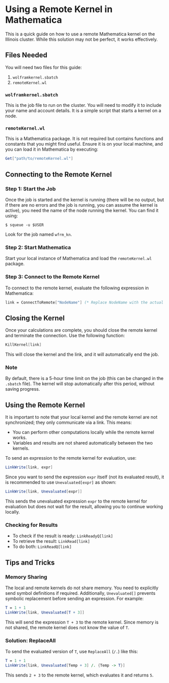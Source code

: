 # Using a Remote Kernel in Mathematica

This is a quick guide on how to use a remote Mathematica kernel on the Illinois cluster. While this solution may not be perfect, it works effectively.

## Files Needed

You will need two files for this guide:

1. `wolframkernel.sbatch`
2. `remoteKernel.wl`

### `wolframkernel.sbatch`

This is the job file to run on the cluster. You will need to modify it to include your name and account details. It is a simple script that starts a kernel on a node.

### `remoteKernel.wl`

This is a Mathematica package. It is not required but contains functions and constants that you might find useful. Ensure it is on your local machine, and you can load it in Mathematica by executing:

```mathematica
Get["path/to/remoteKernel.wl"]
```

## Connecting to the Remote Kernel

### Step 1: Start the Job

Once the job is started and the kernel is running (there will be no output, but if there are no errors and the job is running, you can assume the kernel is active), you need the name of the node running the kernel. You can find it using:

```shell
$ squeue -u $USER
```

Look for the job named `wfrm_kn`.

### Step 2: Start Mathematica

Start your local instance of Mathematica and load the `remoteKernel.wl` package.

### Step 3: Connect to the Remote Kernel

To connect to the remote kernel, evaluate the following expression in Mathematica:

```mathematica
link = ConnectToRemote["NodeName"] (* Replace NodeName with the actual name of the node running the kernel *)
```

## Closing the Kernel

Once your calculations are complete, you should close the remote kernel and terminate the connection. Use the following function:

```mathematica
KillKernel[link]
```

This will close the kernel and the link, and it will automatically end the job.

### Note

By default, there is a 5-hour time limit on the job (this can be changed in the `.sbatch` file). The kernel will stop automatically after this period, without saving progress.

## Using the Remote Kernel

It is important to note that your local kernel and the remote kernel are not synchronized; they only communicate via a link. This means:

- You can perform other computations locally while the remote kernel works.
- Variables and results are not shared automatically between the two kernels.

To send an expression to the remote kernel for evaluation, use:

```mathematica
LinkWrite[link, expr]
```

Since you want to send the expression `expr` itself (not its evaluated result), it is recommended to use `Unevaluated[expr]` as shown:

```mathematica
LinkWrite[link, Unevaluated[expr]]
```

This sends the unevaluated expression `expr` to the remote kernel for evaluation but does not wait for the result, allowing you to continue working locally.

### Checking for Results

- To check if the result is ready: `LinkReadyQ[link]`
- To retrieve the result: `LinkRead[link]`
- To do both: `LinkReadQ[link]`

## Tips and Tricks

### Memory Sharing

The local and remote kernels do not share memory. You need to explicitly send symbol definitions if required. Additionally, `Unevaluated[]` prevents symbolic replacement before sending an expression. For example:

```mathematica
T = 1 + 1
LinkWrite[link, Unevaluated[T + 3]]
```

This will send the expression `T + 3` to the remote kernel. Since memory is not shared, the remote kernel does not know the value of `T`.

### Solution: ReplaceAll

To send the evaluated version of `T`, use `ReplaceAll` (`/.`) like this:

```mathematica
T = 1 + 1
LinkWrite[link, Unevaluated[Temp + 3] /. {Temp -> T}]
```

This sends `2 + 3` to the remote kernel, which evaluates it and returns `5`.

